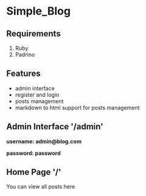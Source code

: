 # Simple_Blog

## Requirements
1. Ruby
2. Padrino

## Features

+ admin interface
+ register and login
+ posts management
+ markdown to html support for posts management


## Admin Interface '/admin'

__username: admin@blog.com__

__password: password__

## Home Page '/'

You can view all posts here
